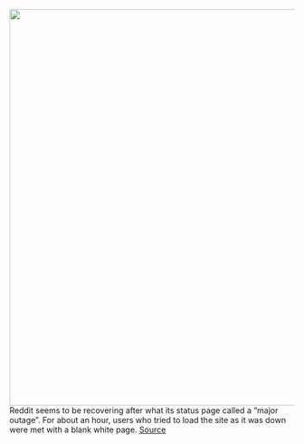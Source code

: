 <img src='https://cdn.vox-cdn.com/thumbor/6JX9m5eE159ofjOYD83XTY1r6Ps=/0x0:2040x1360/1200x800/filters:focal(857x517:1183x843)/cdn.vox-cdn.com/uploads/chorus_image/image/68869819/acastro_180413_1777_reddit_0001.0.jpg' width='700px' /><br/>
Reddit seems to be recovering after what its status page called a “major outage”. For about an hour, users who tried to load the site as it was down were met with a blank white page.
<a href='https://www.theverge.com/2021/2/24/22299822/reddit-down-gme-up-wallstreetbets-stocks'> Source <a/>